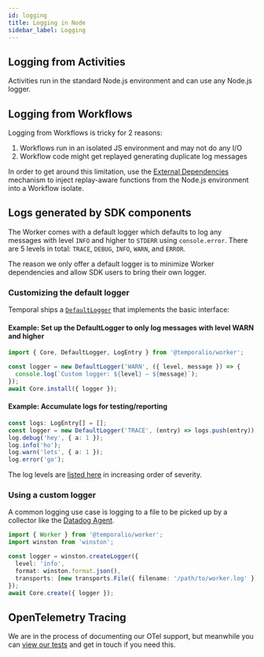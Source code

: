 ```yaml
---
id: logging
title: Logging in Node
sidebar_label: Logging
---
```


## Logging from Activities

Activities run in the standard Node.js environment and can use any Node.js logger.

## Logging from Workflows

Logging from Workflows is tricky for 2 reasons:

1. Workflows run in an isolated JS environment and may not do any I/O
1. Workflow code might get replayed generating duplicate log messages

In order to get around this limitation, use the [External Dependencies](/docs/node/external-dependencies) mechanism
to inject replay-aware functions from the Node.js environment into a Workflow isolate.

## Logs generated by SDK components

The Worker comes with a default logger which defaults to log any messages with level `INFO` and higher to `STDERR` using `console.error`.
There are 5 levels in total: `TRACE`, `DEBUG`, `INFO`, `WARN`, and `ERROR`.

The reason we only offer a default logger is to minimize Worker dependencies and allow SDK users to bring their own logger.

### Customizing the default logger

Temporal ships a [`DefaultLogger`](https://nodejs.temporal.io/api/classes/worker.defaultlogger/) that implements the basic interface:

#### Example: Set up the DefaultLogger to only log messages with level WARN and higher

```ts
import { Core, DefaultLogger, LogEntry } from '@temporalio/worker';

const logger = new DefaultLogger('WARN', ({ level, message }) => {
  console.log(`Custom logger: ${level} — ${message}`);
});
await Core.install({ logger });
```

#### Example: Accumulate logs for testing/reporting

```ts
const logs: LogEntry[] = [];
const logger = new DefaultLogger('TRACE', (entry) => logs.push(entry));
log.debug('hey', { a: 1 });
log.info('ho');
log.warn('lets', { a: 1 });
log.error('go');
```

The log levels are [listed here](https://nodejs.temporal.io/api/namespaces/worker#loglevel) in increasing order of severity.

### Using a custom logger

A common logging use case is logging to a file to be picked up by a collector like the [Datadog Agent](https://docs.datadoghq.com/logs/log_collection/nodejs/?tab=winston30).

```ts
import { Worker } from '@temporalio/worker';
import winston from 'winston';

const logger = winston.createLogger({
  level: 'info',
  format: winston.format.json(),
  transports: [new transports.File({ filename: '/path/to/worker.log' })],
});
await Core.create({ logger });
```

## OpenTelemetry Tracing

We are in the process of documenting our OTel support, but meanwhile you can [view our tests](https://github.com/temporalio/sdk-node/blob/4505eee94e7d8a10bc187612977fd72bc6d740a6/packages/test/src/test-otel.ts) and get in touch if you need this.
